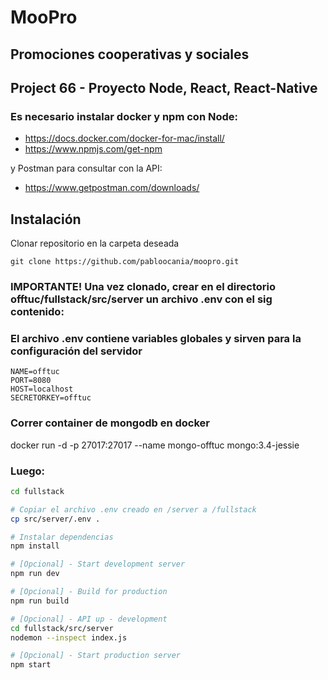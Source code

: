 # MooPro
## Promociones cooperativas y sociales
## Project 66 - Proyecto Node, React, React-Native

### Es necesario instalar docker y npm con Node:
* https://docs.docker.com/docker-for-mac/install/
* https://www.npmjs.com/get-npm

y Postman para consultar con la API:
* https://www.getpostman.com/downloads/


## Instalación

Clonar repositorio en la carpeta deseada

````
git clone https://github.com/pabloocania/moopro.git
````

### IMPORTANTE! Una vez clonado, crear en el directorio offtuc/fullstack/src/server un archivo .env con el sig contenido:
### El archivo .env contiene variables globales y sirven para la configuración del servidor
````
NAME=offtuc
PORT=8080
HOST=localhost
SECRETORKEY=offtuc
`````

### Correr container de mongodb en docker
docker run -d -p 27017:27017 --name mongo-offtuc mongo:3.4-jessie

### Luego:
```bash 
cd fullstack

# Copiar el archivo .env creado en /server a /fullstack 
cp src/server/.env .

# Instalar dependencias
npm install

# [Opcional] - Start development server
npm run dev

# [Opcional] - Build for production
npm run build

# [Opcional] - API up - development
cd fullstack/src/server
nodemon --inspect index.js

# [Opcional] - Start production server
npm start
````


